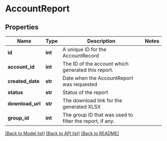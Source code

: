 # AccountReport

## Properties
Name | Type | Description | Notes
------------ | ------------- | ------------- | -------------
**id** | **int** | A unique ID for the AccountRecord | 
**account_id** | **int** | The ID of the account which generated this report. | 
**created_date** | **str** | Date when the AccountReport was requested | 
**status** | **str** | Status of the report | 
**download_url** | **str** | The download link for the generated XLSX | 
**group_id** | **int** | The group ID that was used to filter the report, if any. | 

[[Back to Model list]](../README.md#documentation-for-models) [[Back to API list]](../README.md#documentation-for-api-endpoints) [[Back to README]](../README.md)


